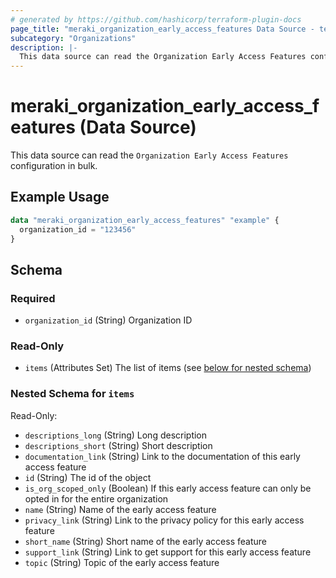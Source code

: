 ```yaml
---
# generated by https://github.com/hashicorp/terraform-plugin-docs
page_title: "meraki_organization_early_access_features Data Source - terraform-provider-meraki"
subcategory: "Organizations"
description: |-
  This data source can read the Organization Early Access Features configuration in bulk.
---
```


# meraki_organization_early_access_features (Data Source)

This data source can read the `Organization Early Access Features` configuration in bulk.

## Example Usage

```terraform
data "meraki_organization_early_access_features" "example" {
  organization_id = "123456"
}
```

<!-- schema generated by tfplugindocs -->
## Schema

### Required

- `organization_id` (String) Organization ID

### Read-Only

- `items` (Attributes Set) The list of items (see [below for nested schema](#nestedatt--items))

<a id="nestedatt--items"></a>
### Nested Schema for `items`

Read-Only:

- `descriptions_long` (String) Long description
- `descriptions_short` (String) Short description
- `documentation_link` (String) Link to the documentation of this early access feature
- `id` (String) The id of the object
- `is_org_scoped_only` (Boolean) If this early access feature can only be opted in for the entire organization
- `name` (String) Name of the early access feature
- `privacy_link` (String) Link to the privacy policy for this early access feature
- `short_name` (String) Short name of the early access feature
- `support_link` (String) Link to get support for this early access feature
- `topic` (String) Topic of the early access feature
